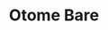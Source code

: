 --- 
title: "Otome Bare"
publishdate: "2019-1-21T16:48:46+02:00"
src: "https://365manga.net/manga/otome-bare"
image: "https://data.365manga.net/images/thumbnails/32438-otome-bare.jpg"
description: " My classmate Kashiwagi Otome, is a cute girl, but she dresses as a guy. And so, but why...I hide as a girl. Full of Tsukkomi (straight man character in jokes) everywhere!? An obvious tomboy, with a bit of ecchi school life comedy!"
---